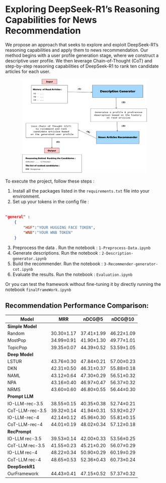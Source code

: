 # Exploring DeepSeek-R1’s Reasoning Capabilities for News Recommendation

We propose an approach that seeks to explore and exploit DeepSeek-R1’s reasoning capabilities and apply them to news recommendation. Our method begins with a user profile generation stage, where we construct a descriptive user profile. We then leverage Chain-of-Thought (CoT) and step-by-step reasoning capabilities of DeepSeek-R1 to rank ten candidate articles for each user.

<p align="center">  
    <img src="Pictures/FrameWorkPIC.png" alt="DeepSeek-R1-Based Proposed Method" width="400" height="300"/>
</p>
To execute the project, follow these steps :

1. Install all the packages listed in the `requirements.txt` file into your environment.
2. Set up your tokens in the config file :

```json

"general" :
    {
        "HGF":"YOUR HUGGING FACE TOKEN",
        "WNB":"YOUR WNB TOKEN"
    }

```

3. Preprocess the data . Run the notebook : `1-Preprocess-Data.ipynb`
4. Generate descriptions. Run the notebook : `2-Description-generator.ipynb`
5. Build the recommender. Run the notebook : `3-Recommender-generator-cot.ipynb`
6. Evaluate the results. Run the notebook : `Evaluation.ipynb`

Or you can test the framework without fine-tuning it by directly running the notebook `finalFrameWork.ipynb`

## Recommendation Performance Comparison:

| Model            | MRR        | nDCG@5     | nDCG@10    |
| ---------------- | ---------- | ---------- | ---------- |
| **Simple Model** |            |            |            |
| Random           | 30.30±1.17 | 37.41±1.99 | 46.22±1.09 |
| MostPop          | 34.99±0.91 | 41.90±1.30 | 49.77±1.01 |
| TopicPop         | 39.35±0.07 | 44.39±0.52 | 53.59±1.05 |
| **Deep Model**   |            |            |            |
| LSTUR            | 43.76±0.30 | 47.84±0.21 | 57.00±0.23 |
| DKN              | 42.31±0.50 | 46.31±0.37 | 55.88±0.18 |
| NAML             | 43.12±0.64 | 47.30±0.29 | 56.51±0.32 |
| NPA              | 43.16±0.40 | 46.97±0.47 | 56.37±0.32 |
| NRMS             | 43.60±0.60 | 46.80±0.55 | 56.44±0.30 |
| **Prompt LLM**   |            |            |            |
| IO-LLM-rec-3.5   | 38.55±0.15 | 40.35±0.38 | 52.74±0.21 |
| CoT-LLM-rec-3.5  | 39.32±0.14 | 41.94±0.31 | 53.92±0.27 |
| IO-LLM-rec-4     | 42.14±0.12 | 45.96±0.30 | 55.81±0.15 |
| CoT-LLM-rec-4    | 44.01±0.19 | 48.02±0.34 | 57.12±0.18 |
| **RecPrompt**    |            |            |            |
| IO-LLM rec-3.5   | 39.53±0.14 | 42.00±0.33 | 53.56±0.25 |
| CoT-LLM rec-3.5  | 41.55±0.23 | 45.21±0.20 | 56.07±0.29 |
| IO-LLM rec-4     | 48.22±0.34 | 50.90±0.29 | 60.19±0.29 |
| CoT-LLM rec-4    | 48.65±0.53 | 52.36±0.43 | 60.73±0.24 |
| **DeepSeekR1**   |            |            |            |
| OurFramework     | 44.43±0.41 | 47.15±0.52 | 57.37±0.32 |
